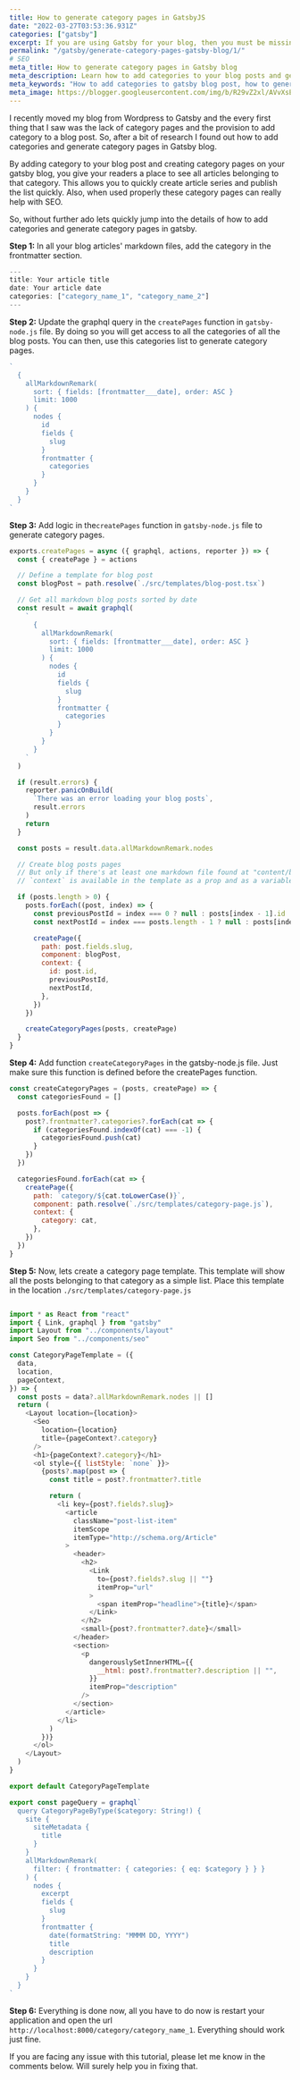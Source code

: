 ```yaml
---
title: How to generate category pages in GatsbyJS
date: "2022-03-27T03:53:36.931Z"
categories: ["gatsby"]
excerpt: If you are using Gatsby for your blog, then you must be missing out the functionality to specify categories for your blog posts and the category pages. These category pages not only allow your readers to quickly see all articles belonging to a category, but can also play a pivotal role in gaining SEO benefits.
permalink: "/gatsby/generate-category-pages-gatsby-blog/1/"
# SEO
meta_title: How to generate category pages in Gatsby blog
meta_description: Learn how to add categories to your blog posts and generate category pages in your gatsby blog. These category pages can help your readers and can help you with SEO.
meta_keywords: "How to add categories to gatsby blog post, how to generate category pages in gatsby, how to create category pages in gatsby"
meta_image: https://blogger.googleusercontent.com/img/b/R29vZ2xl/AVvXsEiK0YI12f57QLvk1sEr1ISNLObUHvX3Ijraq2pHgnpmLsAI0rdemN93xhoXVx-AIBJJ9iNOVQrIxEJTf1h1v8Rb9-73-4tg7JB_i5WMG1K_WzuFgZnm3WjdUw_CCtvwzQDK1b2ctVBO1Dv_SN3QUlR0ec5KozLP0ydfUIIEQxED4D2VZ7iouISnHH_eqQ/s1600/og_1.png
---
```


I recently moved my blog from Wordpress to Gatsby and the every first thing that I saw was the lack of category pages and the provision to add category to a blog post. So, after a bit of research I found out how to add categories and generate category pages in Gatsby blog.

By adding category to your blog post and creating category pages on your gatsby blog, you give your readers a place to see all articles belonging to that category. This allows you to quickly create article series and publish the list quickly. Also, when used properly these category pages can really help with SEO.

So, without further ado lets quickly jump into the details of how to add categories and generate category pages in gatsby.

**Step 1:** In all your blog articles' markdown files, add the category in the frontmatter section.
```javascript
---
title: Your article title
date: Your article date
categories: ["category_name_1", "category_name_2"]
---
```

**Step 2:** Update the graphql query in the `createPages` function in `gatsby-node.js` file. By doing so you will get access to all the categories of all the blog posts. You can then, use this categories list to generate category pages.

```javascript
`
  {
    allMarkdownRemark(
      sort: { fields: [frontmatter___date], order: ASC }
      limit: 1000
    ) {
      nodes {
        id
        fields {
          slug
        }
        frontmatter {
          categories
        }
      }
    }
  }
`
```

**Step 3:** Add logic in the`createPages` function in `gatsby-node.js` file to generate category pages.

```javascript
exports.createPages = async ({ graphql, actions, reporter }) => {
  const { createPage } = actions

  // Define a template for blog post
  const blogPost = path.resolve(`./src/templates/blog-post.tsx`)

  // Get all markdown blog posts sorted by date
  const result = await graphql(
    `
      {
        allMarkdownRemark(
          sort: { fields: [frontmatter___date], order: ASC }
          limit: 1000
        ) {
          nodes {
            id
            fields {
              slug
            }
            frontmatter {
              categories
            }
          }
        }
      }
    `
  )

  if (result.errors) {
    reporter.panicOnBuild(
      `There was an error loading your blog posts`,
      result.errors
    )
    return
  }

  const posts = result.data.allMarkdownRemark.nodes

  // Create blog posts pages
  // But only if there's at least one markdown file found at "content/blog" (defined in gatsby-config.js)
  // `context` is available in the template as a prop and as a variable in GraphQL

  if (posts.length > 0) {
    posts.forEach((post, index) => {
      const previousPostId = index === 0 ? null : posts[index - 1].id
      const nextPostId = index === posts.length - 1 ? null : posts[index + 1].id

      createPage({
        path: post.fields.slug,
        component: blogPost,
        context: {
          id: post.id,
          previousPostId,
          nextPostId,
        },
      })
    })

    createCategoryPages(posts, createPage)
  }
}
```

**Step 4:** Add function `createCategoryPages` in the gatsby-node.js file. Just make sure this function is defined before the createPages function.

```javascript
const createCategoryPages = (posts, createPage) => {
  const categoriesFound = []

  posts.forEach(post => {
    post?.frontmatter?.categories?.forEach(cat => {
      if (categoriesFound.indexOf(cat) === -1) {
        categoriesFound.push(cat)
      }
    })
  })

  categoriesFound.forEach(cat => {
    createPage({
      path: `category/${cat.toLowerCase()}`,
      component: path.resolve(`./src/templates/category-page.js`),
      context: {
        category: cat,
      },
    })
  })
}
```

**Step 5:** Now, lets create a category page template. This template will show all the posts belonging to that category as a simple list. Place this template in the location `./src/templates/category-page.js`

```javascript

import * as React from "react"
import { Link, graphql } from "gatsby"
import Layout from "../components/layout"
import Seo from "../components/seo"

const CategoryPageTemplate = ({
  data,
  location,
  pageContext,
}) => {
  const posts = data?.allMarkdownRemark.nodes || []
  return (
    <Layout location={location}>
      <Seo
        location={location}
        title={pageContext?.category}
      />
      <h1>{pageContext?.category}</h1>
      <ol style={{ listStyle: `none` }}>
        {posts?.map(post => {
          const title = post?.frontmatter?.title

          return (
            <li key={post?.fields?.slug}>
              <article
                className="post-list-item"
                itemScope
                itemType="http://schema.org/Article"
              >
                <header>
                  <h2>
                    <Link
                      to={post?.fields?.slug || ""}
                      itemProp="url"
                    >
                      <span itemProp="headline">{title}</span>
                    </Link>
                  </h2>
                  <small>{post?.frontmatter?.date}</small>
                </header>
                <section>
                  <p
                    dangerouslySetInnerHTML={{
                      __html: post?.frontmatter?.description || "",
                    }}
                    itemProp="description"
                  />
                </section>
              </article>
            </li>
          )
        })}
      </ol>
    </Layout>
  )
}

export default CategoryPageTemplate

export const pageQuery = graphql`
  query CategoryPageByType($category: String!) {
    site {
      siteMetadata {
        title
      }
    }
    allMarkdownRemark(
      filter: { frontmatter: { categories: { eq: $category } } }
    ) {
      nodes {
        excerpt
        fields {
          slug
        }
        frontmatter {
          date(formatString: "MMMM DD, YYYY")
          title
          description
        }
      }
    }
  }
`
```

**Step 6:** Everything is done now, all you have to do now is restart your application and open the url `http://localhost:8000/category/category_name_1`. Everything should work just fine.

If you are facing any issue with this tutorial, please let me know in the comments below. Will surely help you in fixing that.